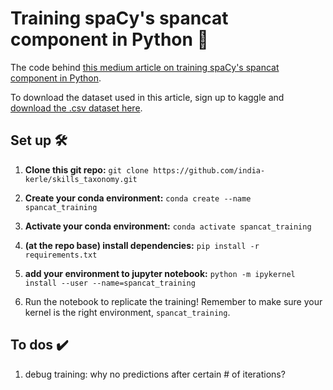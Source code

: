 # Training spaCy's spancat component in Python 🐍

The code behind [this medium article on training spaCy's spancat component in Python](https://medium.com/all-you-can-heat/developing-a-heat-pump-installer-proximity-indicator-6188e321f709).

To download the dataset used in this article, sign up to kaggle and [download the .csv dataset here](https://www.kaggle.com/datasets/debasisdotcom/name-entity-recognition-ner-dataset). 

## Set up 🛠️

1. **Clone this git repo:** `git clone https://github.com/india-kerle/skills_taxonomy.git`
2. **Create your conda environment:** `conda create --name spancat_training`
3. **Activate your conda environment:** `conda activate spancat_training` 
4. **(at the repo base) install dependencies:** `pip install -r requirements.txt`
5. **add your environment to jupyter notebook:** `python -m ipykernel install --user --name=spancat_training`

6. Run the notebook to replicate the training! Remember to make sure your kernel is the right environment, `spancat_training`.  

## To dos ✔️ 

1. debug training: why no predictions after certain # of iterations? 